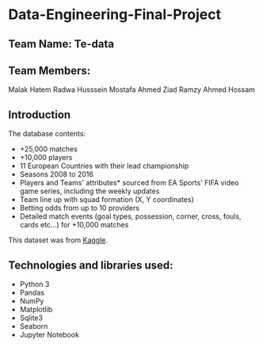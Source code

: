 # Data-Engineering-Final-Project
## Team Name: Te-data
## Team Members:
   Malak Hatem 
   Radwa Husssein
   Mostafa Ahmed 
   Ziad Ramzy
   Ahmed Hossam
## Introduction
The database contents:

- +25,000 matches
- +10,000 players
- 11 European Countries with their lead championship
- Seasons 2008 to 2016
- Players and Teams' attributes* sourced from EA Sports' FIFA video game series, including the weekly updates
- Team line up with squad formation (X, Y coordinates)
- Betting odds from up to 10 providers
- Detailed match events (goal types, possession, corner, cross, fouls, cards etc...) for +10,000 matches

This dataset was from [Kaggle](https://www.kaggle.com/hugomathien/soccer).
## Technologies and libraries used:

- Python 3
- Pandas
- NumPy
- Matplotlib
- Sqlite3
- Seaborn
- Jupyter Notebook
